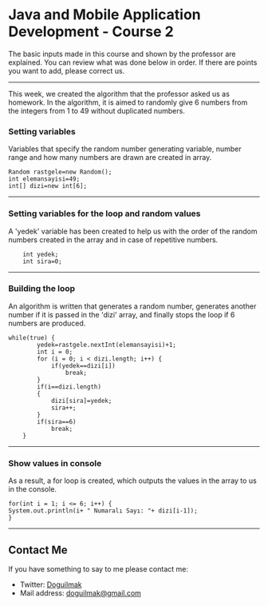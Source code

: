 
# Java and Mobile Application Development - Course 2

The basic inputs made in this course and shown by the professor are explained. You can review what was done below in order. If there are points you want to add, please correct us.

---

This week, we created the algorithm that the professor asked us as homework. In the algorithm, it is aimed to randomly give 6 numbers from the integers from 1 to 49 without duplicated numbers.

### Setting variables

Variables that specify the random number generating variable, number range and how many numbers are drawn are created in array.

    Random rastgele=new Random();
	int elemansayisi=49;
	int[] dizi=new int[6];

---

### Setting variables for the loop and random values

A 'yedek' variable has been created to help us with the order of the random numbers created in the array and in case of repetitive numbers.

    
		int yedek;
		int sira=0;

---

### Building the loop

An algorithm is written that generates a random number, generates another number if it is passed in the 'dizi' array, and finally stops the loop if 6 numbers are produced.


    while(true) {
			yedek=rastgele.nextInt(elemansayisi)+1;
			int i = 0;
			for (i = 0; i < dizi.length; i++) {
				if(yedek==dizi[i])
					break;
			}
			if(i==dizi.length)
			{
				dizi[sira]=yedek;
				sira++;
			}
			if(sira==6)
				break;
		}

---

### Show values ​​in console

As a result, a for loop is created, which outputs the values ​​in the array to us in the console.

    for(int i = 1; i <= 6; i++)	{
	System.out.println(i+ " Numaralı Sayı: "+ dizi[i-1]);
    }

---

## Contact Me

If you have something to say to me please contact me: 

 - Twitter: [Doguilmak](https://twitter.com/Doguilmak) 
 - Mail address: doguilmak@gmail.com
